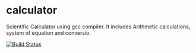 calculator
==========

Scientific Calculator using gcc compiler. It includes Arithmetic calculations, system of equation and conversio.


[![Build Status](http://54.173.1.141:8080/job/Cinemo%20Pipeline/badge/icon)](http://54.173.1.141:8080/job/Cinemo%20Pipeline/)
